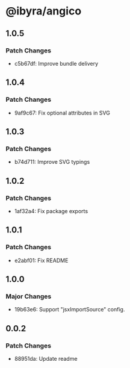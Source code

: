 # @ibyra/angico

## 1.0.5

### Patch Changes

- c5b67df: Improve bundle delivery

## 1.0.4

### Patch Changes

- 9af9c67: Fix optional attributes in SVG

## 1.0.3

### Patch Changes

- b74d711: Improve SVG typings

## 1.0.2

### Patch Changes

- 1af32a4: Fix package exports

## 1.0.1

### Patch Changes

- e2abf01: Fix README

## 1.0.0

### Major Changes

- 19b63e6: Support "jsxImportSource" config.

## 0.0.2

### Patch Changes

- 88951da: Update readme
